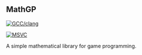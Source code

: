 MathGP
------

[![GCC/clang](https://travis-ci.org/iboB/mathgp.svg?branch=master)](https://travis-ci.org/iboB/mathgp)

[![MSVC](https://ci.appveyor.com/api/projects/status/x63tku34p1ep8wx0/branch/master?svg=true)](https://ci.appveyor.com/project/iboB/mathgp/branch/master)

A simple mathematical library for game programming.
